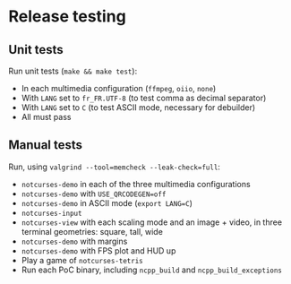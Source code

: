 # Release testing

## Unit tests

Run unit tests (`make && make test`):
* In each multimedia configuration (`ffmpeg`, `oiio`, `none`)
* With `LANG` set to `fr_FR.UTF-8` (to test comma as decimal separator)
* With `LANG` set to `C` (to test ASCII mode, necessary for debuilder)
* All must pass

## Manual tests

Run, using `valgrind --tool=memcheck --leak-check=full`:
* `notcurses-demo` in each of the three multimedia configurations
* `notcurses-demo` with `USE_QRCODEGEN=off`
* `notcurses-demo` in ASCII mode (`export LANG=C`)
* `notcurses-input`
* `notcurses-view` with each scaling mode and an image + video, in three
   terminal geometries: square, tall, wide
* `notcurses-demo` with margins
* `notcurses-demo` with FPS plot and HUD up
* Play a game of `notcurses-tetris`
* Run each PoC binary, including `ncpp_build` and `ncpp_build_exceptions`
